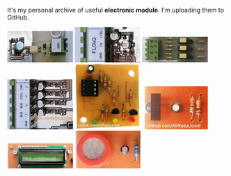 It's my personal archive of useful **electronic module**. I'm uploading them to GitHub. 

![](https://github.com/AliRezaJoodi/Electronic-Modules/blob/main/_Album/1.jpg?raw=true)
![](https://github.com/AliRezaJoodi/Electronic-Modules/blob/main/_Album/2.jpg?raw=true)
![](https://github.com/AliRezaJoodi/Electronic-Modules/blob/main/_Album/3.jpg?raw=true)
![](https://github.com/AliRezaJoodi/Electronic-Modules/blob/main/_Album/4.jpg?raw=true)
![](https://github.com/AliRezaJoodi/Electronic-Modules/blob/main/_Album/5.jpg?raw=true)
![](https://github.com/AliRezaJoodi/Electronic-Modules/blob/main/_Album/6.jpg?raw=true)
![](https://github.com/AliRezaJoodi/Electronic-Modules/blob/main/_Album/7.jpg?raw=true)
![](https://github.com/AliRezaJoodi/Electronic-Modules/blob/main/_Album/8.jpg?raw=true)